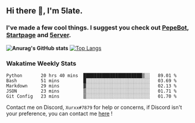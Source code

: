## Hi there 👋, I'm 5late.
### I've made a few cool things. I suggest you check out [PepeBot](https://github.com/5late/Pepe-Bot), [Startpage](https://github.com/5late/startpage) and [5erver](https://github.com/5late/5erver). 
**![Anurag's GitHub stats](https://github-readme-stats.vercel.app/api?username=5late&count_private=true&show_icons=true&theme=tokyonight)**
[![Top Langs](https://github-readme-stats.vercel.app/api/top-langs/?username=5late&theme=ayu-mirage)](https://github.com/anuraghazra/github-readme-stats)

### Wakatime Weekly Stats

<!--START_SECTION:waka-->
```text
Python       20 hrs 40 mins  ██████████████████████▒░░   89.01 % 
Bash         51 mins         █░░░░░░░░░░░░░░░░░░░░░░░░   03.69 % 
Markdown     29 mins         ▓░░░░░░░░░░░░░░░░░░░░░░░░   02.13 % 
JSON         23 mins         ▒░░░░░░░░░░░░░░░░░░░░░░░░   01.71 % 
Git Config   23 mins         ▒░░░░░░░░░░░░░░░░░░░░░░░░   01.70 % 
```
<!--END_SECTION:waka-->

Contact me on Discord, ``Xurxx#7879`` for help or concerns, if Discord isn't your preference, you can contact me [here](https://github.com/5late/5late/issues) !
